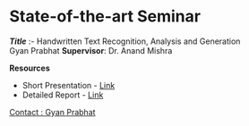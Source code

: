 # State-of-the-art Seminar <br>
**_Title_** :- Handwritten Text Recognition, Analysis and Generation <br>
Gyan Prabhat
**Supervisor**: Dr. Anand Mishra

**Resources**
- Short Presentation - [Link]()
- Detailed Report - [Link]()


[Contact : Gyan Prabhat](prabhat.1@iitj.ac.in)

